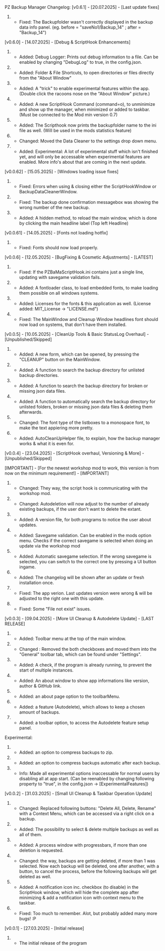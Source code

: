 PZ Backup Manager Changelog:
[v0.6.1] - [20.07.2025] - [Last update fixes]
 1. - Fixed: The Backupfolder wasn't correctly displayed in the backup data info panel. (eg. before = "saveNo1/Backup_14" ; after = "Backup_14")

[v0.6.0] - [14.07.2025] - [Debug & ScriptHook Enhancements]
 1. - Added: Debug Logger: Prints out debug information to a file. Can be enabled by changing "DebugLog" to true, in the config.json.
 2. - Added: Folder & File Shortcuts, to open directories or files directly from the "About Window"
 3. - Added: A "trick" to enable experimental features within the app. (Double click the racoons nose on the "About Window" picture.)
 4. - Added: A new ScriptHook Command (command=o), to unminimize and show up the manager, when minimized or added to taskbar. (Must be connected to the Mod min version 0.7)
 5. - Added: The Scripthook now prints the backupfolder name to the ini file as well. (Will be used in the mods statistics feature)
 6. - Changed: Moved the Data Cleaner to the settings drop down menu.
 7. - Added: Experimental: A lot of experimental stuff which isn't finished yet, and will only be accessable when experimental features are enabled.
	  More info's about that are coming in the next update.

[v0.0.62] - [15.05.2025] - [Windows loading issue fixes]
 1. - Fixed: Errors when using & closing either the ScriptHookWindow or BackupDataCleanerWindow.
 2. - Fixed: The backup done confirmation messagebox was showing the wrong number of the new backup.
 3. - Added: A hidden method, to reload the main window, which is done by clicking the main headline label (Top left Headline)
 
[v0.0.61] - [14.05.2025] - [Fonts not loading hotfix]
 1. - Fixed: Fonts should now load properly.

[v0.0.6] - [12.05.2025] - [BugFixing & Cosmetic Adjustments] - [LATEST]
 1. - Fixed: If the PZBaMaScriptHook.ini contains just a single line, updating with savegame validation fails.
 2. - Added: A fontloader class, to load embedded fonts, to make loading them possible on all windows systems.
 3. - Added: Licenses for the fonts & this application as well. (License added: MIT_License -> "LICENSE.md")
 4. - Fixed: The MainWindow and Cleanup Window headlines font should now load on systems, that don't have them installed.

[v0.0.5] - [10.05.2025] - [CleanUp Tools & Basic StatusLog Overhaul] - [Unpublished/Skipped]

 1. - Added: A new form, which can be opened, by pressing the "CLEANUP" button on the MainWindow.
 2. - Added: A function to search the backup directory for unlisted backup directories.
 3. - Added: A function to search the backup directory for broken or missing json data files.
 4. - Added: A function to automatically search the backup directory for unlisted folders, broken or missing json data files & deleting them afterwards.
 5. - Changed: The font type of the listboxes to a monospace font, to make the text appiering more pretty.
 6. - Added: AutoCleanUpHelper file, to explain, how the backup manager works & what it is even for.

[v0.0.4] - [23.04.2025] - [ScriptHook overhaul, Versioning & More] - [Unpublished/Skipped]

[IMPORTANT] - [For the newest workshop mod to work, this version is from now on the minimum requirement!] - [IMPORTANT]
 1. - Changed: They way, the script hook is communicating with the workshop mod. 
 2. - Changed: Autodeletion will now adjust to the number of already existing backups, if the user
			 don't want to delete the extant.
 3. - Added: A version file, for both programs to notice the user about updates. 
 4. - Added: Savegame validation. Can be enabled in the mods option menu.
			 Checks if the correct savegame is selected when doing an update via the workshop mod
 5. - Added: Automatic savegame selection. If the wrong savegame is selected,
			 you can switch to the correct one by pressing a UI button ingame.
 6. - Added: The changelog will be shown after an update or fresh installation once.
 7. - Fixed: The app verion. Last updates version were wrong & will be adjusted to the right one with this update.
 8. - Fixed: Some "File not exist" issues.

[v0.0.3] - [09.04.2025] - [More UI Cleanup & Autodelete Update] - [LAST RELEASE]

 1. - Added: Toolbar menu at the top of the main window.
 2. - Changed : Removed the both checkboxes and moved them into the "General" toolbar tab, which can be found under "Settings".
 3. - Added: A check,  if the program is already running, to prevent the start of multiple instances.
 4. - Added: An about window to show app informations like version, author & GitHub link.
 5. - Added: an about page option to the toolbarMenu.
 6. - Added: a feature (Autodelete), which allows to keep a chosen amount of backups.
 7. - Added: a toolbar option, to access the Autodelete feature setup panel.

 Experimental:
 1. - Added: an option to compress backups to zip.
 2. - Added: an option to compress backups automatic after each backup.
 3. - Info: Made all experimental options inaccessable for normal users by disabling all at app start.
           (Can be reenabled by changing following property to "true", in the config.json -> [ExperimentalFeatures])

[v0.0.2] - [31.03.2025] - [Small UI Cleanup & Taskbar Operation Update]

1. - Changed: Replaced following buttons: "Delete All, Delete, Rename" with a Context Menu, which can be accessed via a right click on a backup.
2. - Added: The possibility to select & delete multiple backups as well as all of them.
3. - Added: A process window with progressbars, if more than one deletion is requested.
4. - Changed: the way, backups are getting deleted, if more than 1 was selected. Now each backup will be deleted, one after another, with a button, to cancel the process, before the following backups will get deleted as well.
5. - Added: A notification icon inc. checkbox (to disable) in the ScriptHook window, which will hide the complete app after minimizing & add a notification icon with context menu to the taskbar.
6. - Fixed: Too much to remember. Alot, but probably added many more bugs! :P

[v0.0.1] - [27.03.2025] - [Initial release]

1. - The initial release of the program